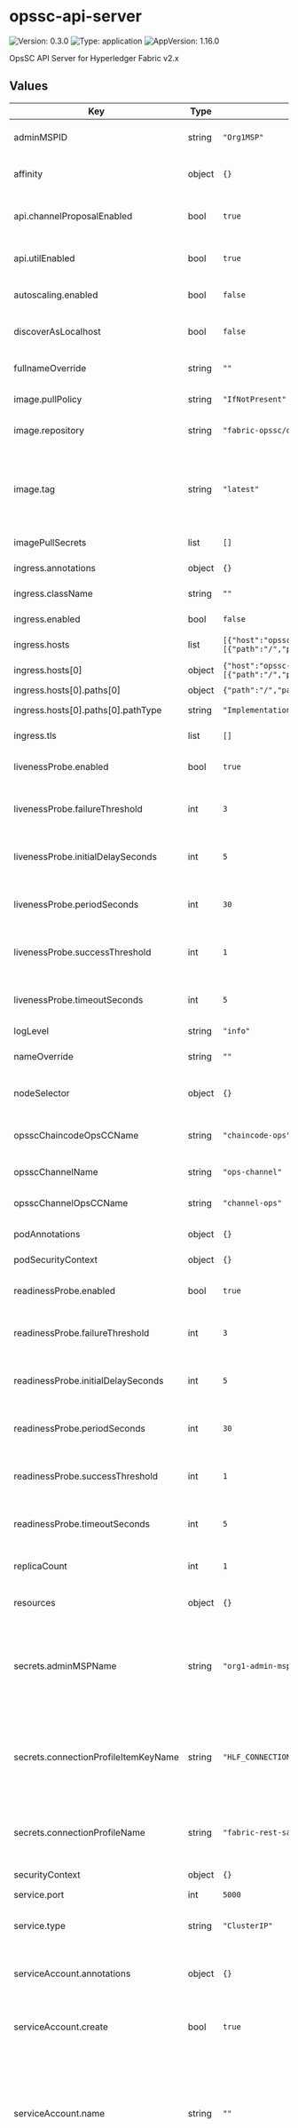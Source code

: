 # opssc-api-server

![Version: 0.3.0](https://img.shields.io/badge/Version-0.3.0-informational?style=flat-square) ![Type: application](https://img.shields.io/badge/Type-application-informational?style=flat-square) ![AppVersion: 1.16.0](https://img.shields.io/badge/AppVersion-1.16.0-informational?style=flat-square)

OpsSC API Server for Hyperledger Fabric v2.x

## Values

| Key | Type | Default | Description |
|-----|------|---------|-------------|
| adminMSPID | string | `"Org1MSP"` | MSP ID for the organization to be operated |
| affinity | object | `{}` | Affinity settings for pod assignment |
| api.channelProposalEnabled | bool | `true` | Whether to enable the Channel Proposal APIs |
| api.utilEnabled | bool | `true` | Whether to enable the Utility APIs |
| autoscaling.enabled | bool | `false` | Currently autoscaling is unsupported |
| discoverAsLocalhost | bool | `false` | Whether to discover as localhost |
| fullnameOverride | string | `""` | Override the full name of resources |
| image.pullPolicy | string | `"IfNotPresent"` | Image pull policy |
| image.repository | string | `"fabric-opssc/opssc-api-server"` | opssc-api-server image repository |
| image.tag | string | `"latest"` | opssc-api-server image tag (Overrides the image tag whose default is the chart appVersion) |
| imagePullSecrets | list | `[]` | Image pull secrets |
| ingress.annotations | object | `{}` | Ingress annotations |
| ingress.className | string | `""` | Ingress class name |
| ingress.enabled | bool | `false` | If true, Ingress will be created |
| ingress.hosts | list | `[{"host":"opssc-api-server.local","paths":[{"path":"/","pathType":"ImplementationSpecific"}]}]` | Ingress hostnames |
| ingress.hosts[0] | object | `{"host":"opssc-api-server.local","paths":[{"path":"/","pathType":"ImplementationSpecific"}]}` | Ingress host name |
| ingress.hosts[0].paths[0] | object | `{"path":"/","pathType":"ImplementationSpecific"}` | Ingress path |
| ingress.hosts[0].paths[0].pathType | string | `"ImplementationSpecific"` | Ingress path type |
| ingress.tls | list | `[]` | Ingress TLS configuration |
| livenessProbe.enabled | bool | `true` | Whether to enable livenessProbe |
| livenessProbe.failureThreshold | int | `3` | The livenessProbe failure threshold |
| livenessProbe.initialDelaySeconds | int | `5` | The livenessProbe initial delay (in seconds) |
| livenessProbe.periodSeconds | int | `30` | The livenessProbe period (in seconds) |
| livenessProbe.successThreshold | int | `1` | The livenessProbe success threshold |
| livenessProbe.timeoutSeconds | int | `5` | The livenessProbe timeout (in seconds) |
| logLevel | string | `"info"` | Log level |
| nameOverride | string | `""` | Override the name of resources |
| nodeSelector | object | `{}` | Node labels for pod assignment |
| opsscChaincodeOpsCCName | string | `"chaincode-ops"` | Chaincode name of the chaincode OpsSC |
| opsscChannelName | string | `"ops-channel"` | Channel name for the OpsSC |
| opsscChannelOpsCCName | string | `"channel-ops"` | Chaincode name of the channel OpsSC |
| podAnnotations | object | `{}` | Pod annotations |
| podSecurityContext | object | `{}` | Pod security context |
| readinessProbe.enabled | bool | `true` | Whether to enable readinessProbe |
| readinessProbe.failureThreshold | int | `3` | The readinessProbe failure threshold |
| readinessProbe.initialDelaySeconds | int | `5` | The readinessProbe initial delay (in seconds) |
| readinessProbe.periodSeconds | int | `30` | The readinessProbe period (in seconds) |
| readinessProbe.successThreshold | int | `1` | The readinessProbe success threshold |
| readinessProbe.timeoutSeconds | int | `5` | The readinessProbe timeout (in seconds) |
| replicaCount | int | `1` | Replica count, currently only `1` is assumed |
| resources | object | `{}` | CPU/Memory resource requests/limits |
| secrets.adminMSPName | string | `"org1-admin-msp"` | Admin MSP config name, the value should be a tar file named `admin-msp.tar` (TODO: Should be improved) |
| secrets.connectionProfileItemKeyName | string | `"HLF_CONNECTION_PROFILE_ORG1"` | Connection profile item key name, the value should be a JSON or YAML-based connection profile file |
| secrets.connectionProfileName | string | `"fabric-rest-sample-config"` | Connection profile config name (TODO: Should be improved) |
| securityContext | object | `{}` | Security context |
| service.port | int | `5000` | TCP port |
| service.type | string | `"ClusterIP"` | k8s service type exposing ports (e.g., ClusterIP) |
| serviceAccount.annotations | object | `{}` | Annotations to add to the service account |
| serviceAccount.create | bool | `true` | Specifies whether a service account should be created |
| serviceAccount.name | string | `""` | The name of the service account to use. If not set and create is true, a name is generated using the fullname template |
| tolerations | list | `[]` | Toleration labels for pod assignment |
| websocket.enabled | bool | `true` | Whether to enable WebSocket server to receive messages from agents or the API server itself |

----------------------------------------------
Autogenerated from chart metadata using [helm-docs v1.11.0](https://github.com/norwoodj/helm-docs/releases/v1.11.0)
